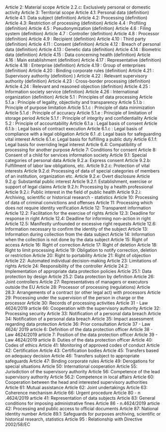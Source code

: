 Article 2: Material scope Article 2.2.c: Exclusively personal or domestic activity Article 3: Territorial scope Article 4.1: Personal data (definition) Article 4.1: Data subject (definition) Article 4.2: Processing (definition) Article 4.3: Restriction of processing (definition) Article 4.4 : Profiling (definition) Article 4.5 : Pseudonymization (definition) Article 4.6 : Filing system (definition) Article 4.7 : Controller (definition) Article 4.8 : Processor (definition) Article 4.9 : Recipient (definition) Article 4.10 : Third party (definition) Article 4.11 : Consent (definition) Article 4.12 : Breach of personal data (definition) Article 4.13 : Genetic data (definition) Article 4.14 : Biometric data (definition) Article 4.15 : Data concerning health (definition) Article 4.16 : Main establishment (definition) Article 4.17 : Representative (definition) Article 4.18 : Enterprise (definition) Article 4.19 : Group of enterprises (definition) Article 4.20 : Binding corporate rules (definition) Article 4.21 : Supervisory authority (definition) ) Article 4.22 : Relevant supervisory authority (definition) Article 4.23 : Cross-border processing (definition) Article 4.24 : Relevant and reasoned objection (definition) Article 4.25 : Information society service (definition) Article 4.26 : International organization (definition) Article 5.1 : Principles of data processing Article 5.1.a : Principle of legality, objectivity and transparency Article 5.1.b : Principle of purpose limitation Article 5.1.c : Principle of data minimization Article 5.1.d : Principle of accuracy Article 5.1.e : Principle of limitation of storage period Article 5.1.f : Principle of integrity and confidentiality Article 5.2 : Principle of accountability Article 6.1.a : Legal basis of consent Article 6.1.b : Legal basis of contract execution Article 6.1.c : Legal basis of compliance with a legal obligation Article 6.1 .d: Legal basis for safeguarding vital interest Article 6.1.e: Legal basis for fulfilling a public duty Article 6.1.f: Legal basis for overriding legal interest Article 6.4: Compatibility of processing for another purpose Article 7: Conditions for consent Article 8: Consent of a child for services information society Article 9.1: Special categories of personal data Article 9.2.a: Express consent Article 9.2.b: Fulfillment of labor law obligations, etc. Article 9.2.c: Protection of vital interests Article 9.2.d: Processing of data of special categories of members of an institution, organization etc. Article 9.2.e: Overt disclosure Article 9.2.g: Substantial public interest Article 9.2.f: Establishment, exercise or support of legal claims Article 9.2.h: Processing by a health professional Article 9.2.i: Public interest in the field of public health Article 9.2.i: Archiving, scientific or historical research - statistics Article 10: Processing of data of criminal convictions and offenses Article 11: Processing which does not require identity verification Article 12: Transparent information Article 12.2: Facilitation for the exercise of rights Article 12.3: Deadline for response in right Article 12.4: Deadline for informing non-action in right Article 12.5: Manifestly unfounded or excessive right requests Article 12.6: Information necessary to confirm the identity of the subject Article 13: Information during collection from the data subject Article 14: Information when the collection is not done by the data subject Article 15: Right of access Article 16: Right of correction Article 17: Right of deletion Article 18: Right to limit processing Article 19: Obligation to notify correction, deletion or restriction Article 20: Right to portability Article 21: Right of objection Article 22: Automated individual decision-making Article 23: Limitations of rights Article 24: Responsibility of the controller Article 24.2: Implementation of appropriate data protection policies Article 25.1: Data protection by design Article 25.2: Data protection by definition Article 26: Joint controllers Article 27: Representatives of managers or executors outside the EU Article 28: Processor of processing (regulations) Article 28.3: Arrangements of a contract (or other legal act) with processors Article 29: Processing under the supervision of the person in charge or the processor Article 30: Records of processing activities Article 31 - Law 4624/2019 article 66: Cooperation with the supervisory authority Article 32: Processing security Article 33: Notification of a personal data breach Article 34: Notification of a personal data breach Article 35: Impact assessment regarding data protection Article 36: Prior consultation Article 37 - Law 4624/ 2019 article 6: Definition of the data protection officer Article 38 - Law 4624/2019 article 7: Position of the data protection officer Article 39 - Law 4624/2019 article 8: Duties of the data protection officer Article 40: Codes of ethics Article 41: Monitoring of approved codes of conduct Article 42: Certification Article 43: Certification bodies Article 45: Transfers based on adequacy decision Article 46: Transfers subject to appropriate safeguards Article 47: Binding corporate rules Article 49: Derogations for special situations Article 50: International cooperation Article 55: Jurisdiction of the supervisory authority Article 56: Competence of the lead supervisory authority Article 56.2: Competence in local affairs Article 60: Cooperation between the head and interested supervisory authorities Article 61: Mutual assistance Article 62: Joint undertakings Article 63: Coherence mechanism Article 66: Urgent procedure Article 80 - n .4624/2019 article 41: Representation of data subjects Article 83: General conditions for imposing administrative fines Article 86 - n.4624/2019 article 42: Processing and public access to official documents Article 87: National identity number Article 89.1: Safeguards for purposes archiving, scientific or historical research, statistics Article 95 : Relationship with Directive 2002/58/EC

